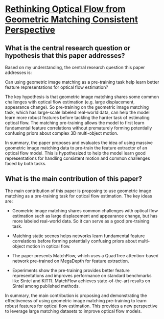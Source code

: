 # [Rethinking Optical Flow from Geometric Matching Consistent Perspective](https://arxiv.org/abs/2303.08384)

## What is the central research question or hypothesis that this paper addresses?

 Based on my understanding, the central research question this paper addresses is:

Can using geometric image matching as a pre-training task help learn better feature representations for optical flow estimation?

The key hypothesis is that geometric image matching shares some common challenges with optical flow estimation (e.g. large displacement, appearance change). So pre-training on the geometric image matching task, which has large-scale labeled real-world data, can help the model learn more robust features before tackling the harder task of estimating optical flow. The matching pre-training allows the model to first learn fundamental feature correlations without prematurely forming potentially confusing priors about complex 3D multi-object motion.

In summary, the paper proposes and evaluates the idea of using massive geometric image matching data to pre-train the feature extractor of an optical flow model. This is hypothesized to help the model learn good representations for handling consistent motion and common challenges faced by both tasks.


## What is the main contribution of this paper?

 The main contribution of this paper is proposing to use geometric image matching as a pre-training task for optical flow estimation. The key ideas are:

- Geometric image matching shares common challenges with optical flow estimation such as large displacement and appearance change, but has more labeled real-world data. So it can serve as a good pre-training task.

- Matching static scenes helps networks learn fundamental feature correlations before forming potentially confusing priors about multi-object motion in optical flow. 

- The paper presents MatchFlow, which uses a QuadTree attention-based network pre-trained on MegaDepth for feature extraction.

- Experiments show the pre-training provides better feature representations and improves performance on standard benchmarks like Sintel and KITTI. MatchFlow achieves state-of-the-art results on Sintel among published methods.

In summary, the main contribution is proposing and demonstrating the effectiveness of using geometric image matching pre-training to learn robust features for optical flow estimation. This provides a new perspective to leverage large matching datasets to improve optical flow models.
